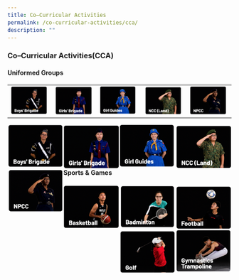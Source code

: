 ```yaml
---
title: Co–Curricular Activities
permalink: /co-curricular-activities/cca/
description: ""
---
```

### Co–Curricular Activities(CCA)

#### Uniformed Groups

|  |  |  |  |  |
|---|---|---|---|---|
| <a href="e"><img style="width:95%" src="/images/cca1.png"></a> | <a href="e"><img style="width:95%" src="/images/cca2.png"></a> | <a href="e"><img style="width:95%" src="/images/cca3.png"></a> | <a href="e"><img style="width:95%" src="/images/cca4.png"></a> | <a href="e"><img style="width:95%" src="/images/cca5.png"></a> |

<a href="e"><img style="width:25%" src="/images/cca1.png" style="width:30%" align=left></a>
<a href="e"><img style="width:25%" src="/images/cca2.png" style="width:30%" align=left></a>
<a href="e"><img style="width:25%" src="/images/cca3.png" style="width:30%" align=left></a>
<a href="e"><img style="width:25%" src="/images/cca4.png" style="width:30%" align=left></a>
<a href="e"><img style="width:25%" src="/images/cca5.png" style="width:30%" align=left></a> <br><br><br>

#### Sports & Games

<a href="e"><img style="width:25%" src="/images/cca6.png" style="width:30%" align=left></a>
<a href="e"><img style="width:25%" src="/images/cca7.png" style="width:30%" align=left></a>
<a href="e"><img style="width:25%" src="/images/cca8.png" style="width:30%" align=left></a>
<a href="e"><img style="width:25%" src="/images/cca9.png" style="width:30%" align=left></a>
<a href="e"><img style="width:25%" src="/images/cca10.png" style="width:30%" align=left></a>
